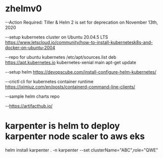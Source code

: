 # zhelmv0

--Action Required: Tiller & Helm 2 is set for deprecation on November 13th, 2020

--setup kubernetes cluster on Ubuntu 20.04.5 LTS
https://www.letscloud.io/community/how-to-install-kubernetesk8s-and-docker-on-ubuntu-2004

--repo for ubuntu kubernetes
/etc/apt/sources.list
deb https://apt.kubernetes.io kubernetes-xenial main
apt-get update

--setup helm
https://devopscube.com/install-configure-helm-kubernetes/

--crictl cli for kubernetes container runtime
https://iximiuz.com/en/posts/containerd-command-line-clients/

--sample helm charts repo

--https://artifacthub.io/

# karpenter is helm to deploy karpenter node scaler to aws eks
helm install karpenter . -n karpenter --set clusterName="ABC",role="QWE"
